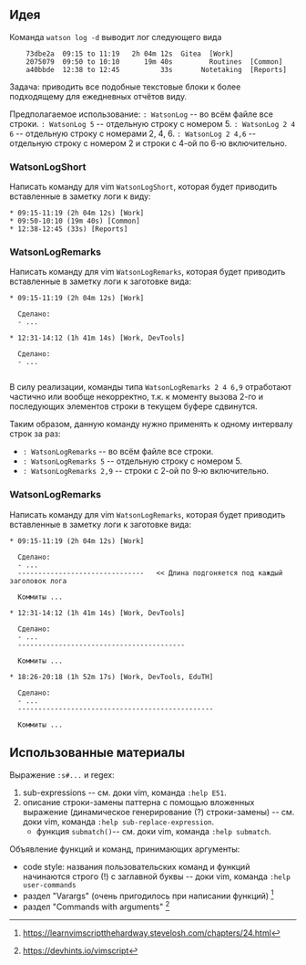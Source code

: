 ## Идея

Команда `watson log -d` выводит лог следующего вида
```
	73dbe2a  09:15 to 11:19   2h 04m 12s  Gitea  [Work]
	2075079  09:50 to 10:10      19m 40s         Routines  [Common]
	a40bbde  12:38 to 12:45          33s       Notetaking  [Reports]
```

Задача: приводить все подобные текстовые блоки к более подходящему для ежедневных отчётов виду.

Предполагаемое использование:
`: WatsonLog` -- во всём файле все строки.
`: WatsonLog 5` -- отдельную строку с номером 5.
`: WatsonLog 2 4 6` -- отдельную строку с номерами 2, 4, 6.
`: WatsonLog 2 4,6` -- отдельную строку с номером 2 и строки с 4-ой по 6-ю включительно.


### WatsonLogShort

Написать команду для vim `WatsonLogShort`, которая будет приводить вставленные в заметку логи к виду:
```
* 09:15-11:19 (2h 04m 12s) [Work]
* 09:50-10:10 (19m 40s) [Common]
* 12:38-12:45 (33s) [Reports]
```


### WatsonLogRemarks

Написать команду для vim `WatsonLogRemarks`, которая будет приводить вставленные в заметку логи к заготовке вида:
```
* 09:15-11:19 (2h 04m 12s) [Work]

  Сделано:
  - ...
  
* 12:31-14:12 (1h 41m 14s) [Work, DevTools]

  Сделано:
  - ...
  
```

В силу реализации, команды типа `WatsonLogRemarks 2 4 6,9` отработают частично или вообще некорректно, т.к. к моменту вызова 2-го и последующих элементов строки в текущем буфере сдвинутся.

Таким образом, данную команду нужно применять к одному интервалу строк за раз:
+ `: WatsonLogRemarks` -- во всём файле все строки.
+ `: WatsonLogRemarks 5` -- отдельную строку с номером 5.
+ `: WatsonLogRemarks 2,9` -- строки с 2-ой по 9-ю включительно.


### WatsonLogRemarks

Написать команду для vim `WatsonLogRemarks`, которая будет приводить вставленные в заметку логи к заготовке вида:
```
* 09:15-11:19 (2h 04m 12s) [Work]

  Сделано:
  - ...
  -------------------------------   << Длина подгоняется под каждый заголовок лога

  Коммиты ...

* 12:31-14:12 (1h 41m 14s) [Work, DevTools]

  Сделано:
  - ...
  -----------------------------------------

  Коммиты ...

* 18:26-20:18 (1h 52m 17s) [Work, DevTools, EduTH]

  Сделано:
  - ...
  ------------------------------------------------

  Коммиты ...

```


## Использованные материалы

Выражение `:s#...` и regex:
1. sub-expressions -- см. доки vim, команда `:help E51`.
2. описание строки-замены паттерна с помощью вложенных выражение (динамическое генерирование (?) строки-замены) -- см. доки vim, команда `:help sub-replace-expression`.
    - функция `submatch()`-- см. доки vim, команда `:help submatch`.

Объявление функций и команд, принимающих аргументы:
- code style: названия пользовательских команд и функций начинаются строго (!) с заглавной буквы -- доки vim, команда `:help user-commands`
- раздел "Varargs" (очень пригодилось при написании функций) [^learn-vim-hard-way-varargs]
- раздел "Commands with arguments" [^vimsript-cheatsheet]




[^vimsript-cheatsheet]: https://devhints.io/vimscript
[^learn-vim-hard-way-varargs]: https://learnvimscriptthehardway.stevelosh.com/chapters/24.html
